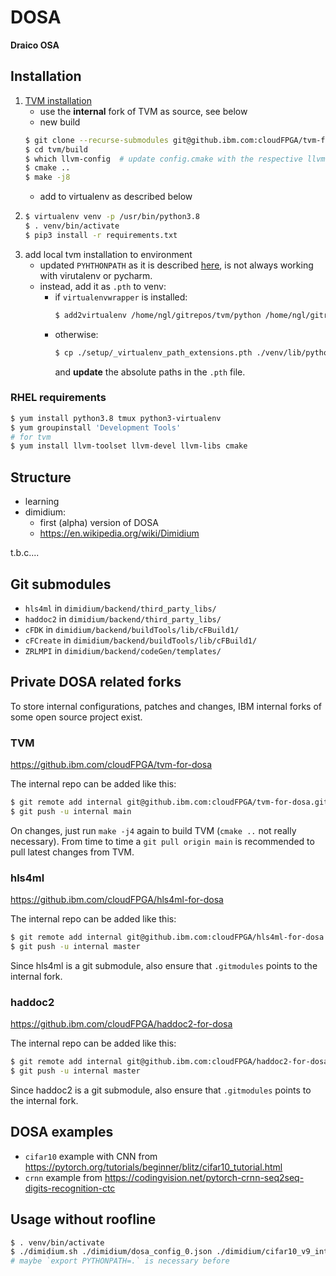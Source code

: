 DOSA
=========
**Draico OSA**


Installation
----------------

1. [TVM installation](https://tvm.apache.org/docs/install/from_source.html#)
    - use the **internal** fork of TVM as source, see below
    - new build
    ```bash
    $ git clone --recurse-submodules git@github.ibm.com:cloudFPGA/tvm-for-dosa.git tvm
    $ cd tvm/build
    $ which llvm-config  # update config.cmake with the respective llvm path
    $ cmake ..
    $ make -j8
    ```
    - add to virtualenv as described below
2.  ```bash
    $ virtualenv venv -p /usr/bin/python3.8
    $ . venv/bin/activate
    $ pip3 install -r requirements.txt
    ```
3. add local tvm installation to environment
    - updated `PYHTHONPATH` as it is described [here](https://tvm.apache.org/docs/install/from_source.html#tvm-package), is not always working with virutalenv or pycharm.
    - instead, add it as `.pth` to venv:
        - if `virtualenvwrapper` is installed: 
          ```bash
          $ add2virtualenv /home/ngl/gitrepos/tvm/python /home/ngl/gitrepos/tvm/vta/python
          ```
        - otherwise:
          ```bash
          $ cp ./setup/_virtualenv_path_extensions.pth ./venv/lib/python3.8/site-packages/
          ```
          and **update** the absolute paths in the `.pth` file. 

### RHEL requirements

```bash
$ yum install python3.8 tmux python3-virtualenv
$ yum groupinstall 'Development Tools'
# for tvm
$ yum install llvm-toolset llvm-devel llvm-libs cmake
```



Structure
-------------

- learning
- dimidium:
    - first (alpha) version of DOSA
    - https://en.wikipedia.org/wiki/Dimidium

t.b.c....


Git submodules
--------------

- `hls4ml` in `dimidium/backend/third_party_libs/`
- `haddoc2` in `dimidium/backend/third_party_libs/`
- `cFDK` in `dimidium/backend/buildTools/lib/cFBuild1/`
- `cFCreate` in `dimidium/backend/buildTools/lib/cFBuild1/`
- `ZRLMPI` in `dimidium/backend/codeGen/templates/`


Private DOSA related forks
-----------------------------

To store internal configurations, patches and changes, IBM internal forks of some open source project exist. 

### TVM

https://github.ibm.com/cloudFPGA/tvm-for-dosa

The internal repo can be added like this:
```bash
$ git remote add internal git@github.ibm.com:cloudFPGA/tvm-for-dosa.git
$ git push -u internal main
```


On changes, just run `make -j4` again to build TVM (`cmake ..` not really necessary).
From time to time a `git pull origin main` is recommended to pull latest changes from TVM.

### hls4ml

https://github.ibm.com/cloudFPGA/hls4ml-for-dosa


The internal repo can be added like this:
```bash
$ git remote add internal git@github.ibm.com:cloudFPGA/hls4ml-for-dosa.git
$ git push -u internal master
```

Since hls4ml is a git submodule, also ensure that `.gitmodules` points to the internal fork.

### haddoc2

https://github.ibm.com/cloudFPGA/haddoc2-for-dosa

The internal repo can be added like this:
```bash
$ git remote add internal git@github.ibm.com:cloudFPGA/haddoc2-for-dosa.git
$ git push -u internal master
```


Since haddoc2 is a git submodule, also ensure that `.gitmodules` points to the internal fork.



DOSA examples
--------------------

- `cifar10` example with CNN from https://pytorch.org/tutorials/beginner/blitz/cifar10_tutorial.html
- `crnn` example from https://codingvision.net/pytorch-crnn-seq2seq-digits-recognition-ctc

## Usage without roofline

```bash
$ . venv/bin/activate
$ ./dimidium.sh ./dimidium/dosa_config_0.json ./dimidium/cifar10_v9_int8.onnx ./dimidium/cifar10_v9_meta.json ./build_dirs/cifar10/
# maybe `export PYTHONPATH=.` is necessary before
```


